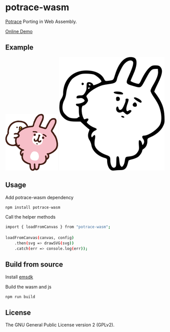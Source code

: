 # potrace-wasm

[Potrace][potrace] Porting in Web Assembly.

[Online Demo][demo]

## Example

![image](https://github.com/IguteChung/potrace-wasm/blob/master/doc/kana.png)
![image](https://github.com/IguteChung/potrace-wasm/blob/master/doc/kana.svg)

## Usage

Add potrace-wasm dependency

```sh
npm install potrace-wasm
```

Call the helper methods

```sh
import { loadFromCanvas } from "potrace-wasm";

loadFromCanvas(canvas, config)
    .then(svg => drawSVG(svg))
    .catch(err => console.log(err));
```

## Build from source

Install [emsdk][emsdk]

Build the wasm and js

```sh
npm run build
```

## License

The GNU General Public License version 2 (GPLv2).

[potrace]: http://potrace.sourceforge.net/
[demo]: https://igutechung.github.io/
[emsdk]: https://emscripten.org/docs/getting_started/downloads.html
